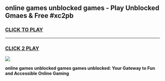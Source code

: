
## online games unblocked games - Play Unblocked Gmaes & Free #xc2pb
<h3>
<a href="https://news.freeplayer.one?title=online_games_unblocked_games&ref=03M">CLICK TO PLAY</a></h3>
<hr>

<h3>
<a href="https://news.freeplayer.one?title=online_games_unblocked_games&ref=03M">CLICK 2 PLAY</a>
  
</h3>

<a href="https://news.freeplayer.one?title=online_games_unblocked_games&ref=03M"><img src="https://clearcache.store/games.png"></a>


**online games unblocked games games unblocked: Your Gateway to Fun and Accessible Online Gaming**
